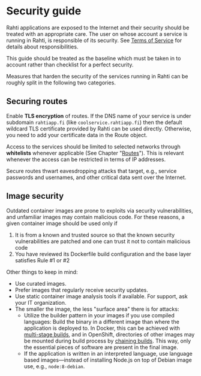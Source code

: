 # Security guide

Rahti applications are exposed to the Internet and
their security should be treated with an appropriate care.
The user on whose account a service is running in Rahti, is
responsible of its security. See [Terms of Service]() for details about
responsibilities.

This guide should be treated as the baseline which must be taken
in to account rather than checklist for a perfect security.

Measures that harden the security of the services running in Rahti can be
roughly split in the following two categories.

## Securing routes

Enable **TLS encryption** of routes. If the DNS name of your service is under
subdomain `rahtiapp.fi` (like `coolservice.rahtiapp.fi`) then the default
wildcard TLS certificate provided by Rahti can be used directly. Otherwise,
you need to add your certificate data in the Route object.

Access to the services should be limited to selected networks through
**whitelists** whenever applicable (See Chapter
"[Routes](../../tutorials/elemental_tutorial#routes)"). This is relevant whenever
the access can be restricted in terms of IP addresses.

Secure routes thwart eavesdropping attacks that target, e.g., service passwords
and usernames, and other critical data sent over the Internet.

## Image security

Outdated container images are prone to exploits via security vulnerabilities,
and unfamiliar images may contain malicious code. For these reasons, a given container
image should be used only if

1. It is from a known and trusted source so that the known security
   vulnerabilities are patched and one can trust it not to contain malicious
   code
2. You have reviewed its Dockerfile build configuration and the base layer
   satisfies Rule #1 or #2

Other things to keep in mind:

* Use curated images.
* Prefer images that regularly receive security updates.
* Use static container image analysis tools if available. For support, ask your
  IT organization.
* The smaller the image, the less "surface area" there is for attacks:
  * Utilize the builder pattern in your images if you use compiled languages:
    Build the binary in a different image than where the application is
    deployed to. In Docker, this can be achieved with [multi-stage
    builds](https://docs.docker.com/develop/develop-images/multistage-build/),
    and in OpenShift, directories of other images may be mounted during build
    process by [chaining
    builds](https://docs.okd.io/3.11/dev_guide/builds/advanced_build_operations.html#dev-guide-chaining-builds).
    This way, only the essential pieces of software are present in the
    final image.
  * If the application is written in an interpreted language, use language
    based images—instead of installing Node.js on top of Debian image use,
    e.g., `node:8-debian`.
